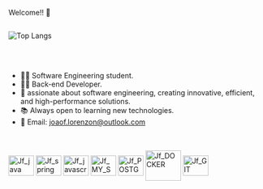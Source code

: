 Welcome!! 👋<br>

##

 ![Top Langs](https://github-readme-stats.vercel.app/api/top-langs/?username=JoaoFelipe76&layout=compact)

 
 <br>
 <br>

- 🧑‍💻 Software Engineering student.
- 🧑‍💻 Back-end Developer.
- 🧠 assionate about software engineering, creating innovative, efficient, and high-performance solutions.
- 📚 Always open to learning new technologies.
- 🤝 Email: joaof.lorenzon@outlook.com
  
<br>

   
<div style="display: inline_block"><br>

 
 <img align="center" alt="Jf_java" height="40" width="50" src="https://cdn.jsdelivr.net/gh/devicons/devicon@latest/icons/java/java-original.svg" /> 
 <img align="center" alt="Jf_spring" height="40" width="50" src="https://cdn.jsdelivr.net/gh/devicons/devicon@latest/icons/spring/spring-original.svg"  /> 
 <img align="center" alt="Jf_javascript" height="40" width="50" src="https://cdn.jsdelivr.net/gh/devicons/devicon@latest/icons/javascript/javascript-original.svg"  /> 
 <img align="center" alt="Jf_MY_SQL" height="40" width="50" src="https://cdn.jsdelivr.net/gh/devicons/devicon@latest/icons/mysql/mysql-original.svg" /> 
 <img align="center" alt="Jf_POSTGRES" height="40" width="50" src= "https://cdn.jsdelivr.net/gh/devicons/devicon@latest/icons/postgresql/postgresql-original.svg" /> 
 <img align="center" alt="Jf_DOCKER" height="60" width="70" src= "https://cdn.jsdelivr.net/gh/devicons/devicon@latest/icons/docker/docker-original.svg" />
 <img align="center" alt="Jf_GIT" height="40" width="50" src= "https://cdn.jsdelivr.net/gh/devicons/devicon@latest/icons/git/git-original.svg" />



 

 





</div>

 ## 
